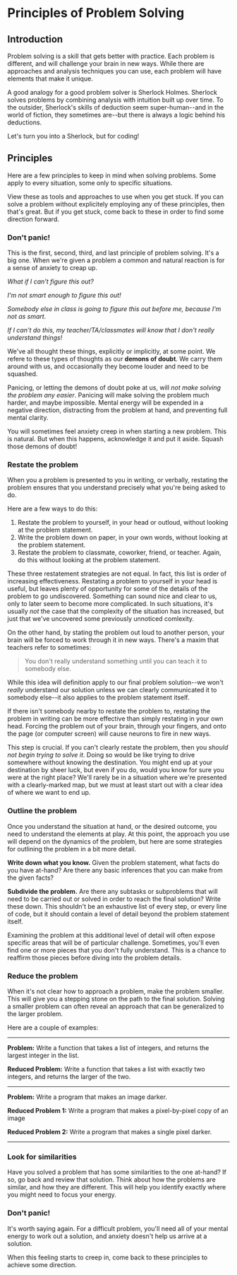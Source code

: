 # Principles of Problem Solving

## Introduction

Problem solving is a skill that gets better with practice. Each problem is different, and will challenge your brain in new ways. While there are approaches and analysis techniques you can use, each problem will have elements that make it unique.

A good analogy for a good problem solver is Sherlock Holmes. Sherlock solves problems by combining analysis with intuition built up over time. To the outsider, Sherlock's skills of deduction seem super-human--and in the world of fiction, they sometimes are--but there is always a logic behind his deductions.

Let's turn you into a Sherlock, but for coding!

## Principles

Here are a few principles to keep in mind when solving problems. Some apply to every situation, some only to specific situations.

View these as tools and approaches to use when you get stuck. If you can solve a problem without explicitely employing any of these principles, then that's great. But if you get stuck, come back to these in order to find some direction forward.

### Don't panic!

This is the first, second, third, and last principle of problem solving. It's a big one. When we're given a problem a common and natural reaction is for a sense of anxiety to creap up. 

_What if I can't figure this out?_

_I'm not smart enough to figure this out!_

_Somebody else in class is going to figure this out before me, because I'm not as smart._

_If I can't do this, my teacher/TA/classmates will know that I don't really understand things!_

We've all thought these things, explicitly or implicitly, at some point. We refere to these types of thoughts as our **demons of doubt**. We carry them around with us, and occasionally they become louder and need to be squashed. 

Panicing, or letting the demons of doubt poke at us, will _not make solving the problem any easier_. Panicing will make solving the problem much harder, and maybe impossible. Mental energy will be expended in a negative direction, distracting from the problem at hand, and preventing full mental clarity.

You will sometimes feel anxiety creep in when starting a new problem. This is natural. But when this happens, acknowledge it and put it aside. Squash those demons of doubt!

### Restate the problem

When you a problem is presented to you in writing, or verbally, restating the problem ensures that you understand precisely what you're being asked to do. 

Here are a few ways to do this:

1. Restate the problem to yourself, in your head or outloud, without looking at the problem statement.
1. Write the problem down on paper, in your own words, without looking at the problem statement.
1. Restate the problem to classmate, coworker, friend, or teacher. Again, do this without looking at the problem statement.

These three restatement strategies are not equal. In fact, this list is order of increasing effectiveness. Restating a problem to yourself in your head is useful, but leaves plenty of opportunity for some of the details of the problem to go undiscovered. Something can sound nice and clear to us, only to later seem to become more complicated. In such situations, it's usually _not_ the case that the complexity of the situation has increased, but just that we've uncovered some previously unnoticed comlexity.

On the other hand, by stating the problem out loud to another person, your brain will be forced to work through it in new ways. There's a maxim that teachers refer to sometimes:

> You don't really understand something until you can teach it to somebody else.

While this idea will definition apply to our final problem solution--we won't _really_ understand our solution unless we can clearly communicated it to somebody else--it also applies to the problem statement itself.

If there isn't somebody nearby to restate the problem to, restating the problem in writing can be more effective than simply restating in your own head. Forcing the problem out of your brain, through your fingers, and onto the page (or computer screen) will cause neurons to fire in new ways. 

This step is crucial. If you can't clearly restate the problem, then you _should not begin trying to solve it_. Doing so would be like trying to drive somewhere without knowing the destination. You might end up at your destination by sheer luck, but even if you do, would you know for sure you were at the right place? We'll rarely be in a situation where we're presented with a clearly-marked map, but we must at least start out with a clear idea of where we want to end up.

### Outline the problem

Once you understand the situation at hand, or the desired outcome, you need to understand the elements at play. At this point, the approach you use will depend on the dynamics of the problem, but here are some strategies for outlining the problem in a bit more detail.

**Write down what you know.** Given the problem statement, what facts do you have at-hand? Are there any basic inferences that you can make from the given facts? 

**Subdivide the problem.** Are there any subtasks or subproblems that will need to be carried out or solved in order to reach the final solution? Write these down. This shouldn't be an exhaustive list of every step, or every line of code, but it should contain a level of detail beyond the problem statement itself.

Examining the problem at this additional level of detail will often expose specific areas that will be of particular challenge. Sometimes, you'll even find one or more pieces that you don't fully understand. This is a chance to reaffirm those pieces before diving into the problem details.

### Reduce the problem

When it's not clear how to approach a problem, make the problem smaller. This will give you a stepping stone on the path to the final solution. Solving a smaller problem can often reveal an approach that can be generalized to the larger problem.

Here are a couple of examples:

---

**Problem:** Write a function that takes a list of integers, and returns the largest integer in the list.

**Reduced Problem:** Write a function that takes a list with exactly two integers, and returns the larger of the two.

---

**Problem:** Write a program that makes an image darker.

**Reduced Problem 1:** Write a program that makes a pixel-by-pixel copy of an image

**Reduced Problem 2:** Write a program that makes a single pixel darker.

---

### Look for similarities

Have you solved a problem that has some similarities to the one at-hand? If so, go back and review that solution. Think about how the problems are similar, and how they are different. This will help you identify exactly where you might need to focus your energy. 

### Don't panic!

It's worth saying again. For a difficult problem, you'll need all of your mental energy to work out a solution, and anxiety doesn't help us arrive at a solution.

When this feeling starts to creep in, come back to these principles to achieve some direction.